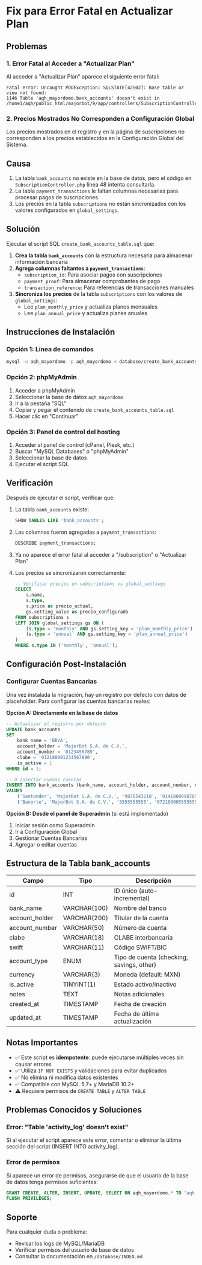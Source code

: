 # Fix para Error Fatal en Actualizar Plan

## Problemas

### 1. Error Fatal al Acceder a "Actualizar Plan"

Al acceder a "Actualizar Plan" aparece el siguiente error fatal:

```
Fatal error: Uncaught PDOException: SQLSTATE[42S02]: Base table or view not found: 
1146 Table 'aqh_mayordomo.bank_accounts' doesn't exist in 
/home1/aqh/public_html/majorbot/9/app/controllers/SubscriptionController.php:48
```

### 2. Precios Mostrados No Corresponden a Configuración Global

Los precios mostrados en el registro y en la página de suscripciones no corresponden a los precios establecidos en la Configuración Global del Sistema.

## Causa

1. La tabla `bank_accounts` no existe en la base de datos, pero el código en `SubscriptionController.php` línea 48 intenta consultarla.
2. La tabla `payment_transactions` le faltan columnas necesarias para procesar pagos de suscripciones.
3. Los precios en la tabla `subscriptions` no están sincronizados con los valores configurados en `global_settings`.

## Solución

Ejecutar el script SQL `create_bank_accounts_table.sql` que:

1. **Crea la tabla `bank_accounts`** con la estructura necesaria para almacenar información bancaria
2. **Agrega columnas faltantes a `payment_transactions`**:
   - `subscription_id`: Para asociar pagos con suscripciones
   - `payment_proof`: Para almacenar comprobantes de pago
   - `transaction_reference`: Para referencias de transacciones manuales
3. **Sincroniza los precios** de la tabla `subscriptions` con los valores de `global_settings`:
   - Lee `plan_monthly_price` y actualiza planes mensuales
   - Lee `plan_annual_price` y actualiza planes anuales

## Instrucciones de Instalación

### Opción 1: Línea de comandos

```bash
mysql -u aqh_mayordomo -p aqh_mayordomo < database/create_bank_accounts_table.sql
```

### Opción 2: phpMyAdmin

1. Acceder a phpMyAdmin
2. Seleccionar la base de datos `aqh_mayordomo`
3. Ir a la pestaña "SQL"
4. Copiar y pegar el contenido de `create_bank_accounts_table.sql`
5. Hacer clic en "Continuar"

### Opción 3: Panel de control del hosting

1. Acceder al panel de control (cPanel, Plesk, etc.)
2. Buscar "MySQL Databases" o "phpMyAdmin"
3. Seleccionar la base de datos
4. Ejecutar el script SQL

## Verificación

Después de ejecutar el script, verificar que:

1. La tabla `bank_accounts` existe:
   ```sql
   SHOW TABLES LIKE 'bank_accounts';
   ```

2. Las columnas fueron agregadas a `payment_transactions`:
   ```sql
   DESCRIBE payment_transactions;
   ```

3. Ya no aparece el error fatal al acceder a "/subscription" o "Actualizar Plan"

4. Los precios se sincronizaron correctamente:
   ```sql
   -- Verificar precios en subscriptions vs global_settings
   SELECT 
       s.name,
       s.type,
       s.price as precio_actual,
       gs.setting_value as precio_configurado
   FROM subscriptions s
   LEFT JOIN global_settings gs ON (
       (s.type = 'monthly' AND gs.setting_key = 'plan_monthly_price') OR
       (s.type = 'annual' AND gs.setting_key = 'plan_annual_price')
   )
   WHERE s.type IN ('monthly', 'annual');
   ```

## Configuración Post-Instalación

### Configurar Cuentas Bancarias

Una vez instalada la migración, hay un registro por defecto con datos de placeholder. Para configurar las cuentas bancarias reales:

**Opción A: Directamente en la base de datos**

```sql
-- Actualizar el registro por defecto
UPDATE bank_accounts 
SET 
    bank_name = 'BBVA',
    account_holder = 'MajorBot S.A. de C.V.',
    account_number = '0123456789',
    clabe = '012180001234567890',
    is_active = 1
WHERE id = 1;

-- O insertar nuevas cuentas
INSERT INTO bank_accounts (bank_name, account_holder, account_number, clabe, is_active)
VALUES 
    ('Santander', 'MajorBot S.A. de C.V.', '9876543210', '014180009876543210', 1),
    ('Banorte', 'MajorBot S.A. de C.V.', '5555555555', '072180005555555555', 1);
```

**Opción B: Desde el panel de Superadmin** (si está implementado)

1. Iniciar sesión como Superadmin
2. Ir a Configuración Global
3. Gestionar Cuentas Bancarias
4. Agregar o editar cuentas

## Estructura de la Tabla bank_accounts

| Campo | Tipo | Descripción |
|-------|------|-------------|
| id | INT | ID único (auto-incremental) |
| bank_name | VARCHAR(100) | Nombre del banco |
| account_holder | VARCHAR(200) | Titular de la cuenta |
| account_number | VARCHAR(50) | Número de cuenta |
| clabe | VARCHAR(18) | CLABE interbancaria |
| swift | VARCHAR(11) | Código SWIFT/BIC |
| account_type | ENUM | Tipo de cuenta (checking, savings, other) |
| currency | VARCHAR(3) | Moneda (default: MXN) |
| is_active | TINYINT(1) | Estado activo/inactivo |
| notes | TEXT | Notas adicionales |
| created_at | TIMESTAMP | Fecha de creación |
| updated_at | TIMESTAMP | Fecha de última actualización |

## Notas Importantes

- ✅ Este script es **idempotente**: puede ejecutarse múltiples veces sin causar errores
- ✅ Utiliza `IF NOT EXISTS` y validaciones para evitar duplicados
- ✅ No elimina ni modifica datos existentes
- ✅ Compatible con MySQL 5.7+ y MariaDB 10.2+
- ⚠️ Requiere permisos de `CREATE TABLE` y `ALTER TABLE`

## Problemas Conocidos y Soluciones

### Error: "Table 'activity_log' doesn't exist"

Si al ejecutar el script aparece este error, comentar o eliminar la última sección del script (INSERT INTO activity_log).

### Error de permisos

Si aparece un error de permisos, asegurarse de que el usuario de la base de datos tenga permisos suficientes:

```sql
GRANT CREATE, ALTER, INSERT, UPDATE, SELECT ON aqh_mayordomo.* TO 'aqh_mayordomo'@'localhost';
FLUSH PRIVILEGES;
```

## Soporte

Para cualquier duda o problema:
- Revisar los logs de MySQL/MariaDB
- Verificar permisos del usuario de base de datos
- Consultar la documentación en `/database/INDEX.md`
